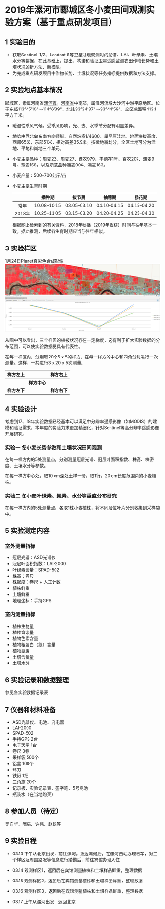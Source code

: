 # 2019年漯河市郾城区冬小麦田间观测实验方案（基于重点研发项目）

## 1 实验目的

- 获取Sentinel-1/2、Landsat 8等卫星过境观测时的光谱、LAI、叶绿素、土壤水分等数据，在此基础上，提出、构建和验证卫星遥感监测农田作物长势和土壤状况的新方法、新模型。
- 为完成重点研发项目中作物长势、土壤状况等任务指标提供数据和方法支撑。

## 2 实验地点基本情况

郾城区，隶属河南省[漯河市](https://baike.baidu.com/item/%E6%BC%AF%E6%B2%B3%E5%B8%82)。[河南省](https://baike.baidu.com/item/%E6%B2%B3%E5%8D%97%E7%9C%81/59474)中南部，属淮河流域大沙河中游平原地区。位于东经113°45′10"～114°6′39"，北纬33°34′37"～33°44′59"。全区总面积413.1平方千米。

- 暖湿性季风气候。受季风影响，光、热、水季节分配有明显差异。

- 地势由西北向东南方向倾斜，自然坡降1/4600，属平原洼地。地面海拔高度，西部65米，东部51米，相对高差35.9米。按微地貌划分，全区土地可分为洼地、平地和岗地三个单元。

- 小麦主要品种：周麦22、周麦27、西农979、丰德存1号、百农207、漯麦9号、豫麦158，以及示范品种漯麦906、漯麦163。

- 小麦产量：500–700公斤/亩

- 小麦主要生育时期

  |        |   播种期    |   拔节期    |   抽穗期    |   扬花期    |
  | :----: | :---------: | :---------: | :---------: | :---------: |
  |  常年  | 10.08–10.15 | 03.05–03.10 | 04.10–04.15 | 04.15–04.20 |
  | 2018年 | 10.25–11.05 | 03.15–03.20 | 04.20–04.25 | 04.25–04.30 |

  根据网上检索到的有关资料，2018年秋播（2019年收获）时间与往年基本一致，据此推测，后续各生育时期应当与往年相似。

## 3 实验样区

1月24日Planet真彩色合成影像![试验区](./images/试验区.png)

从图中可以看出，三个样区的植被状况存在一定梯度，这有利于扩大实验数据的分布范围，可以使实验数据更具有代表性。

在每一样区内，分别取20个5 x 5的样方，在每一样方的中心和四角分别进行一次测量。这样，一共进行3 x 20 x 5次测量。

|   样方左上   |              |   样方右上   |
| :----------: | :----------: | :----------: |
|              | **样方中心** |              |
| **样方左下** |              | **样方右下** |



## 4 实验设计

考虑到17、18年实验数据已经基本可以满足中分辨率遥感影像（如MODIS）的建模和验证需求，本年度的实验力求更加精细化，针对Sentinel等高分辨率遥感影像开展研究。

### 实验一 冬小麦长势参数和土壤状况田间观测

在每一样方内的5处测量点，分别测量冠层光谱、冠层叶面积指数、株高、株密度、土壤水分等参数。

在每一样方中心处，取10 cm深处土样一份，取1行，20 cm长度范围内的小麦植株。

### 实验二 冬小麦叶绿素、氮素、水分等垂直分布研究

在每一样方内的5处测量点，各取1株小麦植株，将不同层位叶片分别收集到采样袋中。

## 5 实验测定内容

### 室外测量指标

- 冠层光谱：ASD光谱仪
- 冠层叶面积指数：LAI-2000
- 叶绿素含量：SPAD-502
- 株高：卷尺
- 株密度：卷尺 + 人工计数
- 植株鲜重
- 土壤鲜重
- 地理坐标：手持GPS

### 室内测量指标

- 植株生物量
- 植株含水量
- 植物色素含量
- 植物粗蛋白（氮）含量
- 植物氮素
- 土壤含氮量
- 土壤水分

## 6 实验记录和数据整理

参见各实验数据记录表

## 7 仪器和材料准备

- ASD光谱仪、电池、充电器
- LAI-2000
- SPAD-502
- 手持GPS 2台
- 电子天平 1台
- 卷尺 3卷
- 采样袋 500个
- 铝盒 100个
- 环刀
- 铁锹 1把
- 三角旗 20个
- 记录板、实验记录表、签字笔、5号电池
- 瓶装水（在当地购买）

## 8 参加人员（待定）

吴自华、隋娟、许伟、赵聪等

## 9 实验日程

- 03.13 下午从北京出发，前往漯河。抵达漯河后，在漯河西站办理租车，对三个样区及周围路况等信息进行踏勘后，前往宾馆办理入住

- 03.14 观测样区1，返回后在宾馆测量植株和土壤样品鲜重，整理数据
- 03.15 观测样区2，返回后在宾馆测量植株和土壤样品鲜重，整理数据
- 03.16 观测样区3，返回后在宾馆测量植株和土壤样品鲜重，整理数据
- 03.17 上午从漯河出发，返回北京

